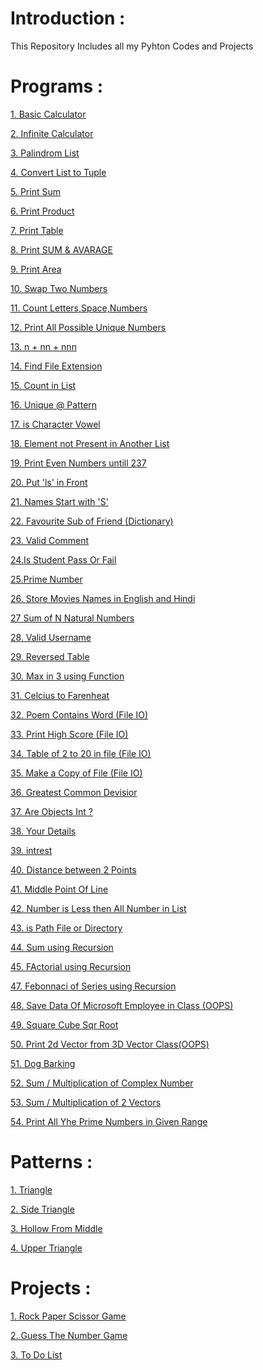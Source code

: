 
# Introduction : 
This Repository Includes all my Pyhton Codes and Projects

# Programs : 
[1. Basic Calculator](https://github.com/Ankit5125/Python_Codes/blob/main/My_Codes/Calculator.py)

[2. Infinite Calculator](https://github.com/Ankit5125/Python_Codes/blob/main/My_Codes/Infinite_Calc.py)

[3. Palindrom List](https://github.com/Ankit5125/Python_Codes/blob/main/My_Codes/Palindrome_List.py)

[4. Convert List to Tuple](https://github.com/Ankit5125/Python_Codes/blob/main/My_Codes/List_to_Tuple.py)

[5. Print Sum](https://github.com/Ankit5125/Python_Codes/blob/main/My_Codes/Print_Sum.py)

[6. Print Product](https://github.com/Ankit5125/Python_Codes/blob/main/My_Codes/Print_Product.py)

[7. Print Table](https://github.com/Ankit5125/Python_Codes/blob/main/My_Codes/Print_Table.py)

[8. Print SUM & AVARAGE](https://github.com/Ankit5125/Python_Codes/blob/main/My_Codes/Sum%20%26%20Avarage.py)

[9. Print Area](https://github.com/Ankit5125/Python_Codes/blob/main/My_Codes/Area%20%26%20Perimeter.py)

[10. Swap Two Numbers](https://github.com/Ankit5125/Python_Codes/blob/main/My_Codes/Swap%20Two%20Numbers.py)

[11. Count Letters,Space,Numbers](https://github.com/Ankit5125/Python_Codes/blob/main/My_Codes/Count%20Letter%2CSpace%2CNumber%20in%20List.py)

[12. Print All Possible Unique Numbers](https://github.com/Ankit5125/Python_Codes/blob/main/My_Codes/All%20Possible%20Unique%20Nums.py)

[13. n + nn + nnn](https://github.com/Ankit5125/Python_Codes/blob/main/My_Codes/Print%20n+nn+nnn.py)

[14. Find File Extension](https://github.com/Ankit5125/Python_Codes/blob/main/My_Codes/File_extension.py)

[15. Count in List](https://github.com/Ankit5125/Python_Codes/blob/main/My_Codes/count_in_list.py)

[16. Unique @ Pattern](https://github.com/Ankit5125/Python_Codes/blob/main/My_Codes/Unique_Pattern.py)

[17. is Character Vowel](https://github.com/Ankit5125/Python_Codes/blob/main/My_Codes/is_Vowel.py)

[18. Element not Present in Another List](https://github.com/Ankit5125/Python_Codes/blob/main/My_Codes/Unique_in_List.py)

[19. Print Even Numbers untill 237](https://github.com/Ankit5125/Python_Codes/blob/main/My_Codes/Even_Untill_Condition.py)

[20. Put 'ls' in Front](https://github.com/Ankit5125/Python_Codes/blob/main/My_Codes/Throw_in_Front.py)

[21. Names Start with 'S'](https://github.com/Ankit5125/Python_Codes/blob/main/My_Codes/Print%20Name%20Start%20with%20'S'.py)

[22. Favourite Sub of Friend (Dictionary)](https://github.com/Ankit5125/Python_Codes/blob/main/My_Codes/Friends%20and%20their%20Favourite%20subject.py)

[23. Valid Comment](https://github.com/Ankit5125/Python_Codes/blob/main/My_Codes/Valid%20Comment.py)

[24.Is Student Pass Or Fail](https://github.com/Ankit5125/Python_Codes/blob/main/My_Codes/Pass%20or%20Fail.py)

[25.Prime Number](https://github.com/Ankit5125/Python_Codes/blob/main/My_Codes/Prime%20Number.py)

[26. Store Movies Names in English and Hindi](https://github.com/Ankit5125/Python_Codes/blob/main/My_Codes/Movies%20Names%20in%20English%2BHindi.py)

[27 Sum of N Natural Numbers](https://github.com/Ankit5125/Python_Codes/blob/main/My_Codes/Sum%20of%20Natural%20Numbers.py)

[28. Valid Username](https://github.com/Ankit5125/Python_Codes/blob/main/My_Codes/Valid%20Username.py)

[29. Reversed Table](https://github.com/Ankit5125/Python_Codes/blob/main/My_Codes/Reversed%20Table.py)

[30. Max in 3 using Function](https://github.com/Ankit5125/Python_Codes/blob/main/My_Codes/Max%20in%203%20(Function).py)

[31. Celcius to Farenheat](https://github.com/Ankit5125/Python_Codes/blob/main/My_Codes/celcius%20to%20Fahrenheit.py)

[32. Poem Contains Word (File IO)](https://github.com/Ankit5125/Python_Codes/blob/main/My_Codes/Poem%20Contains%20'Twinkle'.py)

[33. Print High Score (File IO)](https://github.com/Ankit5125/Python_Codes/blob/main/My_Codes/HighScore%20Game%20(File%20IO).py)

[34. Table of 2 to 20 in file (File IO)](https://github.com/Ankit5125/Python_Codes/blob/main/My_Codes/Table%20of%202%20to%2020%20(File%20IO)/Question.py)

[35. Make a Copy of File (File IO)](https://github.com/Ankit5125/Python_Codes/blob/main/My_Codes/Make%20a%20Copy%20of%20File%20(File%20IO)/Make%20a%20Copy.py)

[36. Greatest Common Devisior](https://github.com/Ankit5125/Python_Codes/blob/main/My_Codes/Greatest%20Common%20Devisior.py)

[37. Are Objects Int ?](https://github.com/Ankit5125/Python_Codes/blob/main/My_Codes/Are%20Objects%20Integer%20%3F.py)

[38. Your Details](https://github.com/Ankit5125/Python_Codes/blob/main/My_Codes/Your%20Details.py)

[39. intrest](https://github.com/Ankit5125/Python_Codes/blob/main/My_Codes/Simple%20intrest.py)

[40. Distance between 2 Points](https://github.com/Ankit5125/Python_Codes/blob/main/My_Codes/Distance%20btwn%202%20Points.py)

[41. Middle Point Of Line](https://github.com/Ankit5125/Python_Codes/blob/main/My_Codes/Mid%20Point%20of%20a%20Line.py)

[42. Number is Less then All Number in List](https://github.com/Ankit5125/Python_Codes/blob/main/My_Codes/Number%20Smaller%20Than%20all%20nums.py)

[43. is Path File or Directory](https://github.com/Ankit5125/Python_Codes/blob/main/My_Codes/is%20Path%20a%20File%20or%20Directory.py)

[44. Sum using Recursion](https://github.com/Ankit5125/Python_Codes/blob/main/My_Codes/Sum%20Using%20Recursion.py)

[45. FActorial using Recursion](https://github.com/Ankit5125/Python_Codes/blob/main/My_Codes/Factorial%20by%20Recursion.py)

[47. Febonnaci of Series using Recursion](https://github.com/Ankit5125/Python_Codes/blob/main/My_Codes/Febonnaci%20Using%20Recursion.py)

[48. Save Data Of Microsoft Employee in Class (OOPS)](https://github.com/Ankit5125/Python_Codes/blob/main/My_Codes/Save%20Data%20of%20Two%20Employees%20in%20Class%20(OOPS).py)

[49. Square Cube Sqr Root](https://github.com/Ankit5125/Python_Codes/blob/main/My_Codes/Square%20Cube%20and%20Sqr%20Root%20(OOPS).py)

[50. Print 2d Vector from 3D Vector Class(OOPS)](https://github.com/Ankit5125/Python_Codes/blob/main/My_Codes/Vectors%203D%20-%3E%202D.py)

[51. Dog Barking](https://github.com/Ankit5125/Python_Codes/blob/main/My_Codes/Dog%20Barking%20(OOPS).py)

[52. Sum / Multiplication of Complex Number](https://github.com/Ankit5125/Python_Codes/blob/main/My_Codes/Sum%20%26%20Multi.%20Complex%20Number.py)

[53. Sum / Multiplication of 2 Vectors](https://github.com/Ankit5125/Python_Codes/blob/main/My_Codes/Sum%20%26%20Multi%20of%202%20Vectors%20py)

[54. Print All Yhe Prime Numbers in Given Range](https://github.com/Ankit5125/Python_Codes/blob/main/My_Codes/Print%20Prime%20Numbers.py)


# Patterns :

[1. Triangle](https://github.com/Ankit5125/Python_Codes/blob/main/Patterns/Pattern%201.py)

[2. Side Triangle](https://github.com/Ankit5125/Python_Codes/blob/main/Patterns/Pattern%202.py)

[3. Hollow From Middle](https://github.com/Ankit5125/Python_Codes/blob/main/Patterns/Pattern%203.py)

[4. Upper Triangle](https://github.com/Ankit5125/Python_Codes/blob/main/Patterns/Pattern%204.py)


# Projects :

[1. Rock Paper Scissor Game](https://github.com/Ankit5125/Python_Codes/blob/main/Projects/Rock%20Paper%20Scesior.py)

[2. Guess The Number Game](https://github.com/Ankit5125/Python_Codes/blob/main/Projects/Guess%20The%20Number%20Game.py)

[3. To Do List](https://github.com/Ankit5125/Python_Codes/blob/main/Projects/To%20Do%20List.py)
